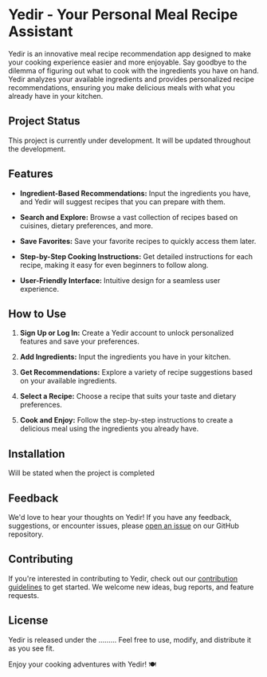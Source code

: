 # Yedir - Your Personal Meal Recipe Assistant

Yedir is an innovative meal recipe recommendation app designed to make your cooking experience easier and more enjoyable. Say goodbye to the dilemma of figuring out what to cook with the ingredients you have on hand. Yedir analyzes your available ingredients and provides personalized recipe recommendations, ensuring you make delicious meals with what you already have in your kitchen.

## Project Status
This project is currently under development. It will be updated throughout the development.

## Features

- **Ingredient-Based Recommendations:** Input the ingredients you have, and Yedir will suggest recipes that you can prepare with them.
  
- **Search and Explore:** Browse a vast collection of recipes based on cuisines, dietary preferences, and more.

- **Save Favorites:** Save your favorite recipes to quickly access them later.

- **Step-by-Step Cooking Instructions:** Get detailed instructions for each recipe, making it easy for even beginners to follow along.

- **User-Friendly Interface:** Intuitive design for a seamless user experience.

## How to Use

1. **Sign Up or Log In:** Create a Yedir account to unlock personalized features and save your preferences.

2. **Add Ingredients:** Input the ingredients you have in your kitchen.

3. **Get Recommendations:** Explore a variety of recipe suggestions based on your available ingredients.

4. **Select a Recipe:** Choose a recipe that suits your taste and dietary preferences.

5. **Cook and Enjoy:** Follow the step-by-step instructions to create a delicious meal using the ingredients you already have.

## Installation

Will be stated when the project is completed

## Feedback

We'd love to hear your thoughts on Yedir! If you have any feedback, suggestions, or encounter issues, please [open an issue](https://github.com/Yedir/Yedir-App/issues) on our GitHub repository.

## Contributing

If you're interested in contributing to Yedir, check out our [contribution guidelines](CONTRIBUTING.md) to get started. We welcome new ideas, bug reports, and feature requests.

## License

Yedir is released under the ......... Feel free to use, modify, and distribute it as you see fit.

Enjoy your cooking adventures with Yedir! 🍽️
